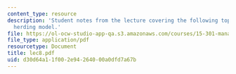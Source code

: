 ```yaml
---
content_type: resource
description: 'Student notes from the lecture covering the following topic: the self
  herding model.'
file: https://ol-ocw-studio-app-qa.s3.amazonaws.com/courses/15-301-managerial-psychology-laboratory-fall-2004/d30d64a11f002e94264000a0dfd7a67b_lec8.pdf
file_type: application/pdf
resourcetype: Document
title: lec8.pdf
uid: d30d64a1-1f00-2e94-2640-00a0dfd7a67b
---
```

